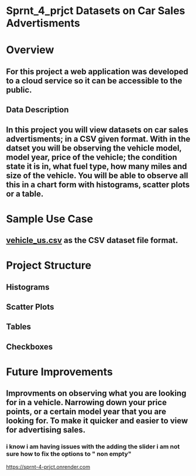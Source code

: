 # Sprnt_4_prjct Datasets on Car Sales Advertisments

# Overview

## For this project a web application was developed to a cloud service so it can be accessible to the public. 

## Data Description

## In this project you will view datasets on car sales advertisments; in a CSV given format. With in the datset you will be observing the vehicle model, model year, price of the vehicle; the condition state it is in, what fuel type, how many miles and size of the vehicle. You will be able to observe all this in a chart form with histograms, scatter plots or a table. 

# Sample Use Case 

## [vehicle_us.csv][def] as the CSV dataset file format. 

# Project Structure 

## Histograms
## Scatter Plots
## Tables 
## Checkboxes

# Future Improvements 

## Improvments on observing what you are looking for in a vehicle. Narrowing down your price points, or a certain model year that you are looking for. To make it quicker and easier to view for advertising sales. 

### i know i am having issues with the adding the slider i am not sure how to fix the options to " non empty" 

https://sprnt-4-prjct.onrender.com















[def]: https://